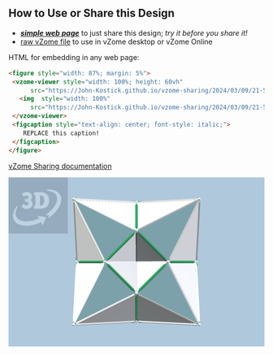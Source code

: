 
## How to Use or Share this Design

 - [***simple web page***](<https://John-Kostick.github.io/vzome-sharing/2024/03/09/21-58-57-TO-inversion/>) to just share this design; *try it before you share it!*
 - [raw vZome file](<https://raw.githubusercontent.com/John-Kostick/vzome-sharing/main/2024/03/09/21-58-57-TO-inversion/TO-inversion.vZome>) to use in vZome desktop or vZome Online
 
 HTML for embedding in any web page:
 ```html
<figure style="width: 87%; margin: 5%">
  <vzome-viewer style="width: 100%; height: 60vh"
       src="https://John-Kostick.github.io/vzome-sharing/2024/03/09/21-58-57-TO-inversion/TO-inversion.vZome" >
    <img  style="width: 100%"
       src="https://John-Kostick.github.io/vzome-sharing/2024/03/09/21-58-57-TO-inversion/TO-inversion.png" >
  </vzome-viewer>
  <figcaption style="text-align: center; font-style: italic;">
     REPLACE this caption!
  </figcaption>
</figure>
 ```

[vZome Sharing documentation](https://vzome.github.io/vzome/sharing.html#how-it-works)

![Image](<TO-inversion.png>)

